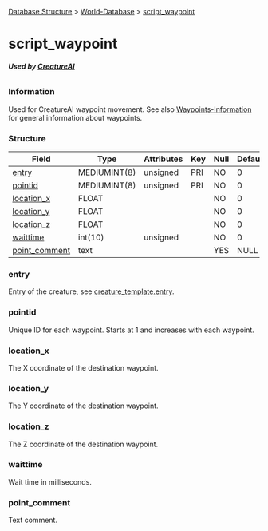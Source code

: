 [Database Structure](Database-Structure) > [World-Database](World-Database) > [script_waypoint](script_waypoint)

# script\_waypoint

###### **Used by [CreatureAI](https://github.com/azerothcore/azerothcore-wotlk/blob/master/src/server/game/AI/ScriptedAI/ScriptedCreature.h#L159)**

### Information

Used for CreatureAI waypoint movement. See also [Waypoints-Information](Waypoints-Information) for general information about waypoints.

### Structure

| Field                            | Type         | Attributes | Key | Null | Default |
|----------------------------------|--------------|------------|-----|------|---------|
| [entry](creature_template#entry) | MEDIUMINT(8) | unsigned   | PRI | NO   | 0       |
| [pointid](#pointid)              | MEDIUMINT(8) | unsigned   | PRI | NO   | 0       |
| [location_x](#location_x)        | FLOAT        |            |     | NO   | 0       |
| [location_y](#location_y)        | FLOAT        |            |     | NO   | 0       |
| [location_z](#location_z)        | FLOAT        |            |     | NO   | 0       |
| [waittime](#waittime)            | int(10)      | unsigned   |     | NO   | 0       |
| [point_comment](#point_comment)  | text         |            |     | YES  | NULL    |

### entry

Entry of the creature, see [creature\_template.entry](creature_template#entry).

### pointid

Unique ID for each waypoint. Starts at 1 and increases with each waypoint.

### location\_x

The X coordinate of the destination waypoint.

### location\_y

The Y coordinate of the destination waypoint.

### location\_z

The Z coordinate of the destination waypoint.

### waittime

Wait time in milliseconds.

### point\_comment

Text comment.

